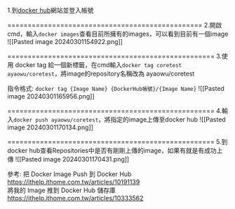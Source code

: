 1.到[docker hub](https://hub.docker.com/)網站並登入帳號

================================================
2.開啟cmd，輸入`docker images`查看目前所擁有的images，可以看到目前有一個image
![[Pasted image 20240301154922.png]]

===================================================
3.使用 docker tag 給一個新標籤，在cmd輸入`docker tag coretest ayaowu/coretest`，將image的repository名稱改為 ayaowu/coretest

指令格式:
`docker tag {Image Name} {DockerHub帳號}/{Image Name}`
![[Pasted image 20240301165956.png]]

===================================================
4.輸入`docker push ayaowu/coretest`，將指定的image上傳至docker hub
![[Pasted image 20240301170134.png]]

===================================================
5.到docker hub查看Repositories中是否有剛剛上傳的image，如果有就是有成功上傳
![[Pasted image 20240301170431.png]]

參考:
把 Docker Image Push 到 Docker Hub
https://ithelp.ithome.com.tw/articles/10191139  
將我的 Image 推到 Docker Hub 儲存庫
https://ithelp.ithome.com.tw/articles/10333562